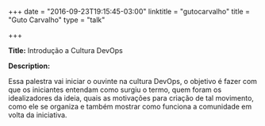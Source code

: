 +++
date = "2016-09-23T19:15:45-03:00"
linktitle = "gutocarvalho"
title = "Guto Carvalho"
type = "talk"

+++

<div class="span-15  ">
  <div class="span-15  last ">
  <p><strong>Title:</strong>
Introdução a Cultura DevOps
</p>

<p><strong>Description:</strong></p>

<p>
Essa palestra vai iniciar o ouvinte na cultura DevOps, o objetivo é fazer com que os iniciantes entendam como surgiu o termo, quem foram os idealizadores da ideia, quais as motivações para criação de tal movimento, como ele se organiza e também mostrar como funciona a comunidade em volta da iniciativa.
</p>
<p>

  </div>
</div>
